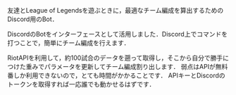 友達とLeague of Legendsを遊ぶときに，最適なチーム編成を算出するためのDiscord用のBot．

DiscordのBotをインターフェースとして活用しました．Discord上でコマンドを打つことで，簡単にチーム編成を行えます．

RiotAPIを利用して，約100試合のデータを遡って取得し，そこから自分で勝手につけた重みでパラメータを更新してチーム編成割り出します．
弱点はAPIが無料番しか利用できないので，とても時間がかかることです．
APIキーとDiscordのトークンを取得すれば一応誰でも動かせるはずです．
